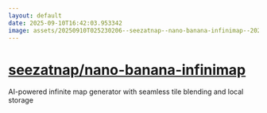 ```yaml
---
layout: default
date: 2025-09-10T16:42:03.953342
image: assets/20250910T025230206--seezatnap--nano-banana-infinimap--20250910T025637534--cropped.png
---
```


# [seezatnap/nano-banana-infinimap](https://github.com/seezatnap/nano-banana-infinimap)

AI-powered infinite map generator with seamless tile blending and local storage
